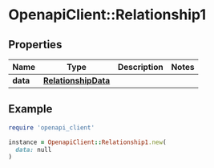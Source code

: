 # OpenapiClient::Relationship1

## Properties

| Name | Type | Description | Notes |
| ---- | ---- | ----------- | ----- |
| **data** | [**RelationshipData**](RelationshipData.md) |  |  |

## Example

```ruby
require 'openapi_client'

instance = OpenapiClient::Relationship1.new(
  data: null
)
```

